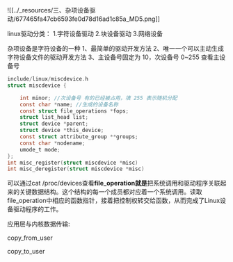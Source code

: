 ![[../_resources/三、杂项设备驱动/677465fa47cb6593fe0d78d16ad1c85a_MD5.png]]

linux驱动分类：
1.字符设备驱动
2.块设备驱动
3.网络设备

杂项设备是字符设备的一种
1、最简单的驱动开发方法
2、唯一一个可以主动生成字符设备文件的驱动开发方法
3、主设备号固定为 10，次设备号 0~255
查看主设备号
```c
include/linux/miscdevice.h
struct miscdevice {

	int minor; //次设备号 有的已经被占用，填 255 表示随机分配
	const char *name; //生成的设备名称
	const struct file_operations *fops;
	struct list_head list;
	struct device *parent;
	struct device *this_device;
	const struct attribute_group **groups;
	const char *nodename;
	umode_t mode;
};
int misc_register(struct miscdevice *misc)
int misc_deregister(struct miscdevice *misc)
```

可以通过cat /proc/devices查看**file_operation就是**把系统调用和驱动程序关联起来的关键数据结构。这个结构的每一个成员都对应着一个系统调用。读取file_operation中相应的函数指针，接着把控制权转交给函数，从而完成了Linux设备驱动程序的工作。

应用层与内核数据传输:

copy_from_user

copy_to_user